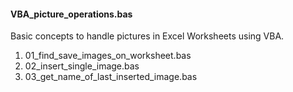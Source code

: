 <h4>VBA_picture_operations.bas</h4>
<p>Basic concepts to handle pictures in Excel Worksheets using VBA.</p>
<ol>
<li>01_find_save_images_on_worksheet.bas</li>
<li>02_insert_single_image.bas</li>
<li>03_get_name_of_last_inserted_image.bas</li>
</ol>
